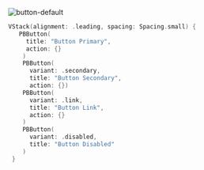 ![button-default](https://github.com/powerhome/playbook/assets/92755007/28a19644-8963-4b13-9eb7-c8fef8a047cc)

```swift
VStack(alignment: .leading, spacing: Spacing.small) {
   PBButton(
     title: "Button Primary",
     action: {}
    )
    PBButton(
      variant: .secondary,
      title: "Button Secondary",
      action: {})
    PBButton(
      variant: .link,
      title: "Button Link",
      action: {}
    )
    PBButton(
      variant: .disabled,
      title: "Button Disabled"
    )
 }
```
